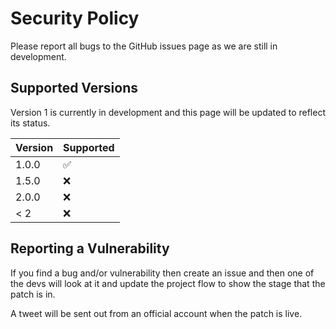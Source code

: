 # Security Policy

Please report all bugs to the GitHub issues page as we are still in development.

## Supported Versions

Version 1 is currently in development and this page will be updated to reflect its status.

| Version | Supported          |
|---------|--------------------|
| 1.0.0   | :white_check_mark: |
| 1.5.0   | :x:                |
| 2.0.0   | :x:                |
| < 2     | :x:                |

## Reporting a Vulnerability

If you find a bug and/or vulnerability then create an issue and then one of the devs 
will look at it and update the project flow to show the stage that the patch is in.

A tweet will be sent out from an official account when the patch is live.
